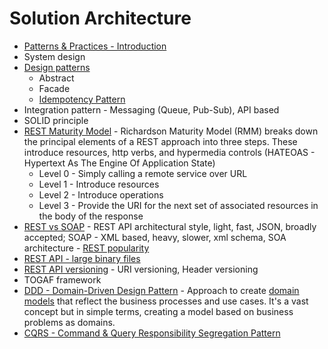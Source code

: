 # Solution Architecture
* [Patterns & Practices - Introduction](https://docs.microsoft.com/en-us/archive/msdn-magazine/2009/may/patterns-and-practices-simplifying-patterns-and-practices)
* System design
* [Design patterns](https://youtu.be/0jjNjXcYmAU)
    * Abstract
    * Facade
    * [Idempotency Pattern](https://blog.jonathanoliver.com/idempotency-patterns/)
* Integration pattern - Messaging (Queue, Pub-Sub), API based
* SOLID principle
* [REST Maturity Model](https://martinfowler.com/articles/richardsonMaturityModel.html) - Richardson Maturity Model (RMM) breaks down the principal elements of a REST approach into three steps. These introduce resources, http verbs, and hypermedia controls (HATEOAS - Hypertext As The Engine Of Application State)
    * Level 0 - Simply calling a remote service over URL 
    * Level 1 - Introduce resources
    * Level 2 - Introduce operations
    * Level 3 - Provide the URI for the next set of associated resources in the body of the response
* [REST vs SOAP](https://www.upwork.com/hiring/development/soap-vs-rest-comparing-two-apis/) - REST API architectural style, light, fast, JSON, broadly accepted; SOAP - XML based, heavy, slower, xml schema, SOA architecture - [REST popularity](https://www.quora.com/Why-is-REST-becoming-more-popular-than-SOAP-these-days)
* [REST API - large binary files](https://docs.microsoft.com/en-us/azure/architecture/best-practices/api-design#support-partial-responses-for-large-binary-resources)
* [REST API versioning](https://docs.microsoft.com/en-us/azure/architecture/best-practices/api-design#versioning-a-restful-web-api) - URI versioning, Header versioning
* TOGAF framework
* [DDD - Domain-Driven Design Pattern](https://en.wikipedia.org/wiki/Domain-driven_design) - Approach to create [domain models](https://martinfowler.com/eaaCatalog/domainModel.html) that reflect the business processes and use cases. It's a vast concept but in simple terms, creating a model based on business problems as domains. 
* [CQRS - Command & Query Responsibility Segregation Pattern](https://docs.microsoft.com/en-us/dotnet/architecture/microservices/microservice-ddd-cqrs-patterns/apply-simplified-microservice-cqrs-ddd-patterns)